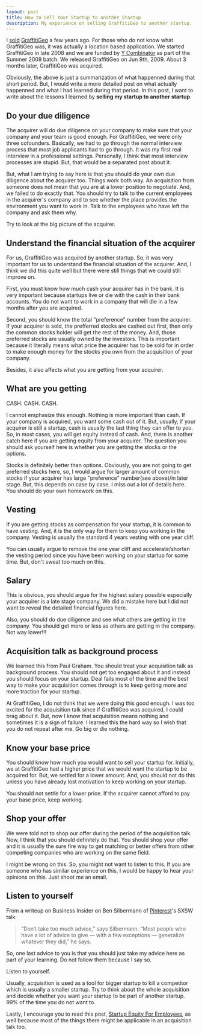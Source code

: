 ```yaml
---
layout: post
title: How to Sell Your Startup to another Startup
description: My experience on selling GraffitiGeo to another startup.
---
```


I [sold][2] [GraffitiGeo][3] a few years ago. For those who do not know what GraffitiGeo was, it was actually a location based application. We started GraffitiGeo in late 2008 and we are funded by [Y Combinator][4] as part of the Summer 2009 batch. We released GraffitiGeo on Jun 9th, 2009. About 3 months later, GraffitiGeo was acquired.

Obviously, the above is just a summarization of what happenned during that short period. But, I would write a more detailed post on what actually happenned and what I had learned during that period. In this post, I want to write about the lessons I learned by <b>selling my startup to another startup</b>.

## Do your due diligence
The acquirer will do due diligence on your company to make sure that your company and your team is good enough. For GraffitiGeo, we were only three cofounders. Basically, we had to go through the normal interview process that most job applicants had to go through. It was my first real interview in a professional settings. Personally, I think that most interview processes are stupid. But, that would be a separated post about it.

But, what I am trying to say here is that you should do your own due diligence about the acquirer too. Things work both way. An acquisition from someone does not mean that you are at a lower position to negotiate. And, we failed to do exactly that. You should try to talk to the current employees in the acquirer's company and to see whether the place provides the environment you want to work in. Talk to the employees who have left the company and ask them why.

Try to look at the big picture of the acquirer.

## Understand the financial situation of the acquirer
For us, GraffitiGeo was acquired by another startup. So, it was very important for us to understand the financial situation of the acquirer. And, I think we did this quite well but there were still things that we could still improve on.

First, you must know how much cash your acquirer has in the bank. It is very important because startups live or die with the cash in their bank accounts. You do not want to work in a company that will die in a few months after you are acquired.

Second, you should know the total "preference" number from the acquirer. If your acquirer is sold, the prefferred stocks are cashed out first, then only the common stocks holder will get the rest of the money. And, those preferred stocks are usually owned by the investors. This is important because it literally means what price the acquirer has to be sold for in order to make enough money for the stocks you own from the acquisition of your company.

Besides, it also affects what you are getting from your acquirer.

## What are you getting
CASH. CASH. CASH.

I cannot emphasize this enough. Nothing is more important than cash. If your company is acquired, you want some cash out of it. But, usually, if your acquirer is still a startup, cash is usually the last thing they can offer to you. So, in most cases, you will get equity instead of cash. And, there is another catch here if you are getting equity from your acquirer. The question you should ask yourself here is whether you are getting the stocks or the options.

Stocks is definitely better than options. Obviously, you are not going to get preferred stocks here, so, I would argue for larger amount of common stocks if your acquirer has large "preference" number(see above)/in later stage. But, this depends on case by case. I miss out a lot of details here. You should do your own homework on this.

## Vesting
If you are getting stocks as compensation for your startup, it is common to have vesting. And, it is the only way for them to keep you working in the company. Vesting is usually the standard 4 years vesting with one year cliff.

You can usually argue to remove the one year cliff and accelerate/shorten the vesting period since you have been working on your startup for some time. But, don't sweat too much on this.

## Salary
This is obvious, you should argue for the highest salary possible especially your acquirer is a late stage company. We did a mistake here but I did not want to reveal the detailed financial figures here.

Also, you should do due diligence and see what others are getting in the company. You should get more or less as others are getting in the company. Not way lower!!!

## Acquisition talk as background process
We learned this from Paul Graham. You should treat your acquisition talk as background process. You should not get too engaged about it and instead you should focus on your startup. Deal fails most of the time and the best way to make your acquisition comes through is to keep getting more and more traction for your startup.

At GraffitiGeo, I do not think that we were doing this good enough. I was too excited for the acquisition talk since if GraffitiGeo was acquired, I could brag about it. But, now I know that acquisition means nothing and sometimes it is a sign of failure. I learned this the hard way so I wish that you do not repeat after me. Go big or die nothing.

## Know your base price
You should know how much you would want to sell your startup for. Initially, we at GraffitiGeo had a higher price that we would want the startup to be acquired for. But, we settled for a lower amount. And, you should not do this unless you have already lost motivation to keep working on your startup.

You should not settle for a lower price. If the acquirer cannot afford to pay your base price, keep working.

## Shop your offer
We were told not to shop our offer during the period of the acquisition talk. Now, I think that you should definitely do that. You should shop your offer and it is usually the sure fire way to get matching or better offers from other competing companies who are working on the same field.

I might be wrong on this. So, you might not want to listen to this. If you are someone who has similar experience on this, I would be happy to hear your opinions on this. Just shoot me an email.

## Listen to yourself
From a writeup on Business Insider on Ben Silbermann of [Pinterest][5]'s SXSW talk:

<blockquote>
“Don’t take too much advice,” says Silbermann. “Most people who have a lot of advice to give — with a few exceptions — generalize whatever they did,” he says.
</blockquote>

So, one last advice to you is that you should just take my advice here as part of your learning. Do not follow them because I say so.

Listen to yourself.

Usually, acquisition is used as a tool for bigger startup to kill a competitor which is usually a smaller startup. Try to think about the whole acquisition and decide whether you want your startup to be part of another startup. 99% of the time you do not want to.

Lastly, I encourage you to read this post, [Startup Equity For Employees][1], as well because most of the things there might be applicable in an acquisition talk too.

[1]: http://www.payne.org/index.php/Startup_Equity_For_Employees
[2]: http://techcrunch.com/2009/10/20/mobile-social-network-wars-loopt-acquires-graffitigeo/
[3]: http://www.crunchbase.com/company/graffitigeo-inc
[4]: http://ycombinator.com/
[5]: http://pinterest.com/

